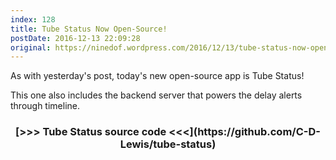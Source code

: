 ```yaml
---
index: 128
title: Tube Status Now Open-Source!
postDate: 2016-12-13 22:09:28
original: https://ninedof.wordpress.com/2016/12/13/tube-status-now-open-source/
---
```


As with yesterday's post, today's new open-source app is Tube Status!

This one also includes the backend server that powers the delay alerts through timeline.
<h3 style="text-align:center;"> [&gt;&gt;&gt; Tube Status source code &lt;&lt;&lt;](https://github.com/C-D-Lewis/tube-status)</h3>
